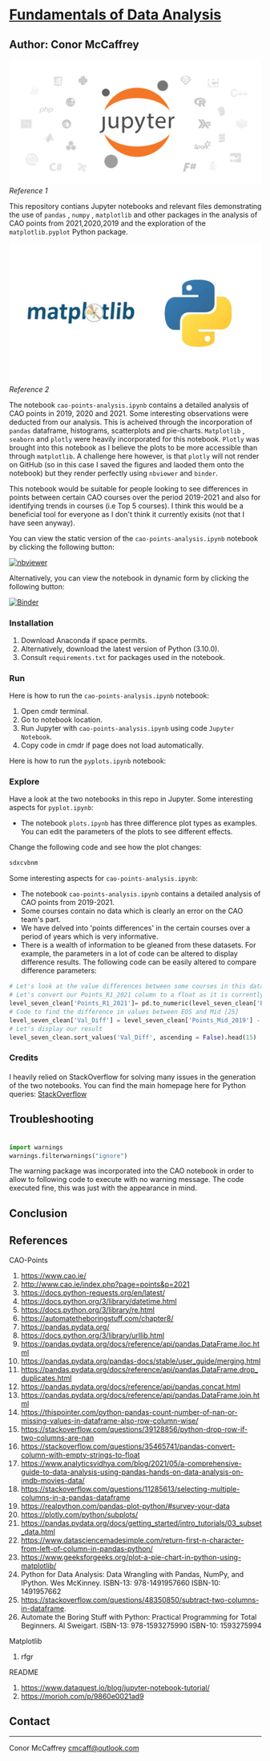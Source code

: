 # <u> Fundamentals of Data Analysis </u>
## Author: Conor McCaffrey

![jupyter.png](Images/jupyter.png)
<i>Reference 1 </i>

This repository contians Jupyter notebooks and relevant files demonstrating the use of `pandas` , `numpy` , `matplotlib` and other packages in the analysis of CAO points from 2021,2020,2019 and the exploration of the `matplotlib.pyplot` Python package.

![matpy.png](Images/matpy.png)
<i>Reference 2</i>

The notebook `cao-points-analysis.ipynb` contains a detailed analysis of CAO points in 2019, 2020 and 2021. Some interesting observations were deducted from our analysis. This is acheived through the incorporation of `pandas` dataframe, histograms, scatterplots and pie-charts. `Matplotlib` , `seaborn` and `plotly` were heavily incorporated for this notebook. `Plotly` was brought into this notebook as I believe the plots to be more accessible than through `matplotlib`. A challenge here however, is that `plotly` will not render on GitHub (so in this case I saved the figures and laoded them onto the notebook) but they render perfectly using `nbviewer` and `binder`.

This notebook would be suitable for people looking to see differences in points between certain CAO courses over the period 2019-2021 and also for identifying trends in courses (i.e Top 5 courses). I think this would be a beneficial tool for everyone as I don't think it currently exisits (not that I have seen anyway).

You can view the static version of the  `cao-points-analysis.ipynb`  notebook by clicking the following button:

[![nbviewer](https://raw.githubusercontent.com/jupyter/design/master/logos/Badges/nbviewer_badge.svg)](https://nbviewer.org/github/conor-mccaffrey/fundamentals_of_Data_Analysis/blob/main/cao-points-analysis.ipynb)


Alternatively, you can view the notebook in dynamic form by clicking the following button:

[![Binder](https://mybinder.org/badge_logo.svg)](https://mybinder.org/v2/gh/conor-mccaffrey/fundamentals_of_Data_Analysis/main?filepath=cao-points-analysis.ipynb)

### Installation

1. Download Anaconda if space permits. 
2. Alternatively, download the latest version of Python (3.10.0).
3. Consult `requirements.txt` for packages used in the notebook. 

### Run

Here is how to run the `cao-points-analysis.ipynb` notebook:
1. Open cmdr terminal.
2. Go to notebook location.
3. Run Jupyter with `cao-points-analysis.ipynb` using code `Jupyter Notebook`.   
4. Copy code in cmdr if page does not load automatically.

Here is how to run the `pyplots.ipynb` notebook:




### Explore

Have a look at the two notebooks in this repo in Jupyter.
Some interesting aspects for `pyplot.ipynb`:

- The notebook `plots.ipynb` has three difference plot types as examples. You can edit the parameters of the plots to see different effects.

Change the following code and see how the plot changes:

```python
sdxcvbnm
```

Some interesting aspects for `cao-points-analysis.ipynb`:

- The notebook `cao-points-analysis.ipynb` contains a detailed analysis of CAO points from 2019-2021.
- Some courses contain no data which is clearly an error on the CAO team's part. 
- We have delved into 'points differences' in the certain courses over a period of years which is very informative.
- There is a wealth of information to be gleaned from these datasets. For example, the parameters in a lot of code can be altered to display difference results. The following code can be easily altered to compare difference parameters:
```python
# Let's look at the value differences between some courses in this dataframe
# Let's convert our Points_R1_2021 column to a float as it is currently an 'object'
level_seven_clean['Points_R1_2021']= pd.to_numeric(level_seven_clean['Points_R1_2021'], errors='coerce').astype('float')
# Code to find the difference in values between EOS and Mid [25]
level_seven_clean['Val_Diff'] = level_seven_clean['Points_Mid_2019'] - level_seven_clean['Points_R1_2021']
# Let's display our result
level_seven_clean.sort_values('Val_Diff', ascending = False).head(15)
```
  


### Credits

####

I heavily relied on StackOverflow for solving many issues in the generation of the two notebooks. You can find the main homepage here for Python queries: [StackOverflow](https://stackoverflow.com/questions/tagged/python)





## Troubleshooting
```python

import warnings
warnings.filterwarnings("ignore")
```
The warning package was incorporated into the CAO notebook in order to allow to following code to execute with no warning message. The code executed fine, this was just with the appearance in mind.




## Conclusion




## References
CAO-Points
1. https://www.cao.ie/ 
2. http://www.cao.ie/index.php?page=points&p=2021  
3. https://docs.python-requests.org/en/latest/
4. https://docs.python.org/3/library/datetime.html
5. https://docs.python.org/3/library/re.html
6. https://automatetheboringstuff.com/chapter8/
7. https://pandas.pydata.org/
8. https://docs.python.org/3/library/urllib.html
9. https://pandas.pydata.org/docs/reference/api/pandas.DataFrame.iloc.html
10. https://pandas.pydata.org/pandas-docs/stable/user_guide/merging.html
11. https://pandas.pydata.org/docs/reference/api/pandas.DataFrame.drop_duplicates.html
12. https://pandas.pydata.org/docs/reference/api/pandas.concat.html
13. https://pandas.pydata.org/docs/reference/api/pandas.DataFrame.join.html
14. https://thispointer.com/python-pandas-count-number-of-nan-or-missing-values-in-dataframe-also-row-column-wise/
15. https://stackoverflow.com/questions/39128856/python-drop-row-if-two-columns-are-nan
16. https://stackoverflow.com/questions/35465741/pandas-convert-column-with-empty-strings-to-float
17. https://www.analyticsvidhya.com/blog/2021/05/a-comprehensive-guide-to-data-analysis-using-pandas-hands-on-data-analysis-on-imdb-movies-data/
18. https://stackoverflow.com/questions/11285613/selecting-multiple-columns-in-a-pandas-dataframe
19. https://realpython.com/pandas-plot-python/#survey-your-data
20. https://plotly.com/python/subplots/
21. https://pandas.pydata.org/docs/getting_started/intro_tutorials/03_subset_data.html
22. https://www.datasciencemadesimple.com/return-first-n-character-from-left-of-column-in-pandas-python/
23. https://www.geeksforgeeks.org/plot-a-pie-chart-in-python-using-matplotlib/
24. Python for Data Analysis: Data Wrangling with Pandas, NumPy, and IPython. Wes McKinney. ISBN-13: 978-1491957660 ISBN-10: 1491957662
25. https://stackoverflow.com/questions/48350850/subtract-two-columns-in-dataframe.
26. Automate the Boring Stuff with Python: Practical Programming for Total Beginners. Al Sweigart.  ISBN-13: 978-1593275990 ISBN-10: 1593275994

Matplotlib
1. rfgr

README
1. https://www.dataquest.io/blog/jupyter-notebook-tutorial/
2. https://morioh.com/p/9860e0021ad9

## Contact

***
Conor McCaffrey
[cmcaff@outlook.com](mailto:cmcaff@outlook.com)